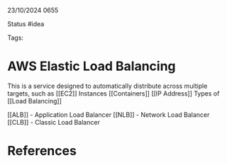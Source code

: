 23/10/2024 0655

Status #idea

Tags:

# AWS Elastic Load Balancing

This is a service designed to automatically distribute across multiple targets, such as
	[[EC2]] Instances
	[[Containers]]
	[[IP Address]]
Types of [[Load Balancing]]

[[ALB]] - Application Load Balancer
[[NLB]] - Network Load Balancer
[[CLB]] - Classic Load Balancer


# References
